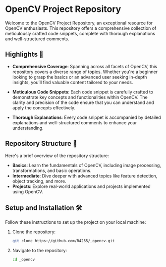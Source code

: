 # OpenCV Project Repository

Welcome to the OpenCV Project Repository, an exceptional resource for OpenCV enthusiasts. This repository offers a comprehensive collection of meticulously crafted code snippets, complete with thorough explanations and well-structured comments.

## Highlights 🚀

- **Comprehensive Coverage**: Spanning across all facets of OpenCV, this repository covers a diverse range of topics. Whether you're a beginner looking to grasp the basics or an advanced user seeking in-depth insights, you’ll find valuable content tailored to your needs.

- **Meticulous Code Snippets**: Each code snippet is carefully crafted to demonstrate key concepts and functionalities within OpenCV. The clarity and precision of the code ensure that you can understand and apply the concepts effectively.

- **Thorough Explanations**: Every code snippet is accompanied by detailed explanations and well-structured comments to enhance your understanding.

## Repository Structure 📂

Here's a brief overview of the repository structure:

- **Basics**: Learn the fundamentals of OpenCV, including image processing, transformations, and basic operations.
- **Intermediate**: Dive deeper with advanced topics like feature detection, object tracking, and more.
- **Projects**: Explore real-world applications and projects implemented using OpenCV.

## Setup and Installation 🛠️

Follow these instructions to set up the project on your local machine:

1. Clone the repository:
   ```bash
   git clone https://github.com/R4255/_opencv.git
2. Navigate to the repository:
   ```bash
   cd _opencv
